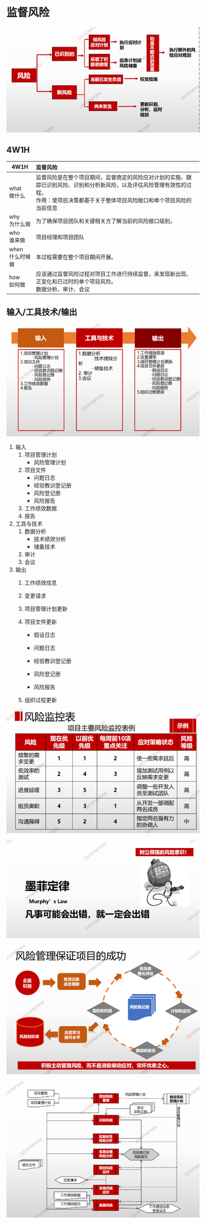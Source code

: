 # 监督风险



![image-20210401213454640](image/image-20210401213454640.png)

## 4W1H

| 4W1H                | 监督风险                                                     |
| ------------------- | :----------------------------------------------------------- |
| what<br/>做什么     | 监督风险是在整个项目期间，监督商定的风险应对计划的实施、跟踪已识别风险、识别和分析新风险，以及评估风险管理有效性的过程。<br/>作用：使项目决策都基于关于整体项目风险敞口和单个项目风险的当前信息 |
| why<br/>为什么做    | 为了确保项目团队和关键相关方了解当前的风险敞口级别。         |
| who<br/>谁来做      | 项目经理和项目团队                                           |
| when<br/>什么时候做 | 本过程需要在整个项目期间开展。                               |
| how<br/>如何做      | 应该通过监督风险过程对项目工作进行持续监督，来发现新出现、正变化和已过时的单个项目风险。<br/>数据分析、审计、会议 |





## 输入/工具技术/输出

![image-20210401213548215](image/image-20210401213548215.png)



1. 输入
   1. 项目管理计划
      - 风险管理计划
   2. 项目文件
      - 问题日志
      - 经验教训登记册
      - 风险登记册
      - 风险报告
   4. 工作绩效数据
   4. 报告
2. 工具与技术
   1. 数据分析
      - 技术绩效分析
      - 储备技术
   2. 审计
   3. 会议
3. 输出
   1. 工作绩效信息

   2. 变更请求

   3. 项目管理计划更新

   4. 项目文件更新

      - 假设日志

      - 问题日志
      - 经验教训登记册
      - 风险登记册
      - 风险报告

   5. 组织过程更新

![image-20210401213741108](image/image-20210401213741108.png)

![image-20210401213753413](image/image-20210401213753413.png)

![image-20210401213759303](image/image-20210401213759303.png)

![image-20210401213810826](image/image-20210401213810826.png)